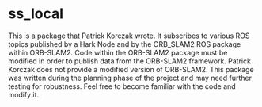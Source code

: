 # ss_local

This is a package that Patrick Korczak wrote. It subscribes to various ROS topics published by a Hark Node and by
the ORB_SLAM2 ROS package within ORB-SLAM2. Code within the ORB-SLAM2 package must be modified in order to publish 
data from the ORB-SLAM2 framework. Patrick Korczak does not provide a modified version of ORB-SLAM2. This package was
written during the planning phase of the project and may need further testing for robustness. Feel free to become familiar with
the code and modify it.
